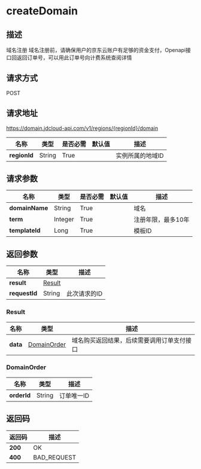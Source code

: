 # createDomain


## 描述
域名注册
域名注册前，请确保用户的京东云账户有足够的资金支付，Openapi接口回返回订单号，可以用此订单号向计费系统查阅详情


## 请求方式
POST

## 请求地址
https://domain.jdcloud-api.com/v1/regions/{regionId}/domain

|名称|类型|是否必需|默认值|描述|
|---|---|---|---|---|
|**regionId**|String|True| |实例所属的地域ID|

## 请求参数
|名称|类型|是否必需|默认值|描述|
|---|---|---|---|---|
|**domainName**|String|True| |域名|
|**term**|Integer|True| |注册年限，最多10年|
|**templateId**|Long|True| |模板ID|


## 返回参数
|名称|类型|描述|
|---|---|---|
|**result**|[Result](#result)| |
|**requestId**|String|此次请求的ID|

### <div id="Result">Result</div>
|名称|类型|描述|
|---|---|---|
|**data**|[DomainOrder](#domainorder)|域名购买返回结果，后续需要调用订单支付接口|
### <div id="DomainOrder">DomainOrder</div>
|名称|类型|描述|
|---|---|---|
|**orderId**|String|订单唯一ID|

## 返回码
|返回码|描述|
|---|---|
|**200**|OK|
|**400**|BAD_REQUEST|
